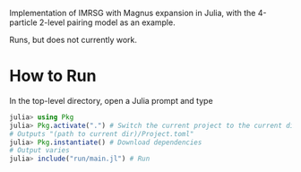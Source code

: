 Implementation of IMRSG with Magnus expansion in Julia, with the 4-particle 2-level pairing
model as an example.

Runs, but does not currently work.

# How to Run
In the top-level directory, open a Julia prompt and type
```Julia
julia> using Pkg
julia> Pkg.activate(".") # Switch the current project to the current directory
# Outputs "(path to current dir)/Project.toml"
julia> Pkg.instantiate() # Download dependencies
# Output varies
julia> include("run/main.jl") # Run
```
